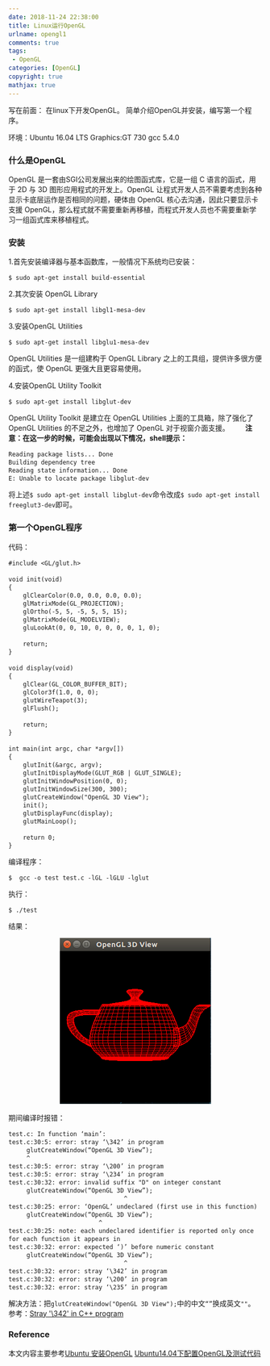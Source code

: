 ```yaml
---
date: 2018-11-24 22:38:00
title: Linux运行OpenGL
urlname: opengl1
comments: true
tags:
 - OpenGL
categories: [OpenGL]
copyright: true
mathjax: true
---
```



写在前面：
在linux下开发OpenGL。
简单介绍OpenGL并安装，编写第一个程序。

环境：Ubuntu 16.04 LTS
Graphics:GT 730
gcc 5.4.0

<!--more-->

### 什么是OpenGL

OpenGL 是一套由SGI公司发展出来的绘图函式库，它是一组 C 语言的函式，用于 2D 与 3D 图形应用程式的开发上。OpenGL 让程式开发人员不需要考虑到各种显示卡底层运作是否相同的问题，硬体由 OpenGL 核心去沟通，因此只要显示卡支援 OpenGL，那么程式就不需要重新再移植，而程式开发人员也不需要重新学习一组函式库来移植程式。

### 安装

1.首先安装编译器与基本函数库，一般情况下系统均已安装：
```
$ sudo apt-get install build-essential
```

2.其次安装 OpenGL Library
```
$ sudo apt-get install libgl1-mesa-dev
```

3.安装OpenGL Utilities
```
$ sudo apt-get install libglu1-mesa-dev
```

OpenGL Utilities 是一组建构于 OpenGL Library 之上的工具组，提供许多很方便的函式，使 OpenGL 更强大且更容易使用。

4.安装OpenGL Utility Toolkit
```
$ sudo apt-get install libglut-dev
```

OpenGL Utility Toolkit 是建立在 OpenGL Utilities 上面的工具箱，除了强化了 OpenGL Utilities 的不足之外，也增加了 OpenGL 对于视窗介面支援。
       
**注意：在这一步的时候，可能会出现以下情况，shell提示：**
```
Reading package lists... Done
Building dependency tree
Reading state information... Done
E: Unable to locate package libglut-dev
```
将上述`$ sudo apt-get install libglut-dev`命令改成`$ sudo apt-get install freeglut3-dev`即可。

### 第一个OpenGL程序

代码：
```
#include <GL/glut.h>

void init(void)
{
    glClearColor(0.0, 0.0, 0.0, 0.0);
    glMatrixMode(GL_PROJECTION);
    glOrtho(-5, 5, -5, 5, 5, 15);
    glMatrixMode(GL_MODELVIEW);
    gluLookAt(0, 0, 10, 0, 0, 0, 0, 1, 0);

    return;
}

void display(void)
{
    glClear(GL_COLOR_BUFFER_BIT);
    glColor3f(1.0, 0, 0);
    glutWireTeapot(3);
    glFlush();

    return;
}

int main(int argc, char *argv[])
{
    glutInit(&argc, argv);
    glutInitDisplayMode(GLUT_RGB | GLUT_SINGLE);
    glutInitWindowPosition(0, 0);
    glutInitWindowSize(300, 300);
    glutCreateWindow("OpenGL 3D View");
    init();
    glutDisplayFunc(display);
    glutMainLoop();

    return 0;
}
```

编译程序：
```
$  gcc -o test test.c -lGL -lGLU -lglut
```

执行：
```
$ ./test
```

结果：
<div align="center">
<img src = "2018-11-24-opengl/opengl1.png"/>
</div>


期间编译时报错：
```
test.c: In function ‘main’:
test.c:30:5: error: stray ‘\342’ in program
     glutCreateWindow(“OpenGL 3D View”);
     ^
test.c:30:5: error: stray ‘\200’ in program
test.c:30:5: error: stray ‘\234’ in program
test.c:30:32: error: invalid suffix "D" on integer constant
     glutCreateWindow(“OpenGL 3D View”);
                                ^
test.c:30:25: error: ‘OpenGL’ undeclared (first use in this function)
     glutCreateWindow(“OpenGL 3D View”);
                         ^
test.c:30:25: note: each undeclared identifier is reported only once for each function it appears in
test.c:30:32: error: expected ‘)’ before numeric constant
     glutCreateWindow(“OpenGL 3D View”);
                                ^
test.c:30:32: error: stray ‘\342’ in program
test.c:30:32: error: stray ‘\200’ in program
test.c:30:32: error: stray ‘\235’ in program
```

解决方法：把`glutCreateWindow("OpenGL 3D View");`中的中文`“”`换成英文`""`。
参考：[Stray '\342' in C++ program](https://stackoverflow.com/questions/2340930/stray-342-in-c-program)


### Reference
本文内容主要参考[Ubuntu 安装OpenGL](https://blog.csdn.net/zhangliang_571/article/details/25241911)
[Ubuntu14.04下配置OpenGL及测试代码](https://blog.csdn.net/fengbingchun/article/details/80150544)
